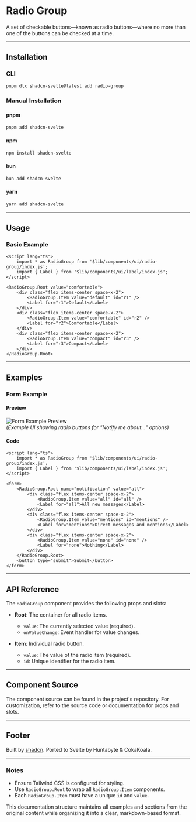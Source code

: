 # Radio Group

A set of checkable buttons—known as radio buttons—where no more than one of the buttons can be checked at a time.

---

## Installation

### CLI

```bash
pnpm dlx shadcn-svelte@latest add radio-group
```

### Manual Installation

#### pnpm

```bash
pnpm add shadcn-svelte
```

#### npm

```bash
npm install shadcn-svelte
```

#### bun

```bash
bun add shadcn-svelte
```

#### yarn

```bash
yarn add shadcn-svelte
```

---

## Usage

### Basic Example

```svelte
<script lang="ts">
	import * as RadioGroup from '$lib/components/ui/radio-group/index.js';
	import { Label } from '$lib/components/ui/label/index.js';
</script>

<RadioGroup.Root value="comfortable">
	<div class="flex items-center space-x-2">
		<RadioGroup.Item value="default" id="r1" />
		<Label for="r1">Default</Label>
	</div>
	<div class="flex items-center space-x-2">
		<RadioGroup.Item value="comfortable" id="r2" />
		<Label for="r2">Comfortable</Label>
	</div>
	<div class="flex items-center space-x-2">
		<RadioGroup.Item value="compact" id="r3" />
		<Label for="r3">Compact</Label>
	</div>
</RadioGroup.Root>
```

---

## Examples

### Form Example

#### Preview

![Form Example Preview](#)  
_(Example UI showing radio buttons for "Notify me about..." options)_

#### Code

```svelte
<script lang="ts">
	import * as RadioGroup from '$lib/components/ui/radio-group/index.js';
	import { Label } from '$lib/components/ui/label/index.js';
</script>

<form>
	<RadioGroup.Root name="notification" value="all">
		<div class="flex items-center space-x-2">
			<RadioGroup.Item value="all" id="all" />
			<Label for="all">All new messages</Label>
		</div>
		<div class="flex items-center space-x-2">
			<RadioGroup.Item value="mentions" id="mentions" />
			<Label for="mentions">Direct messages and mentions</Label>
		</div>
		<div class="flex items-center space-x-2">
			<RadioGroup.Item value="none" id="none" />
			<Label for="none">Nothing</Label>
		</div>
	</RadioGroup.Root>
	<button type="submit">Submit</button>
</form>
```

---

## API Reference

The `RadioGroup` component provides the following props and slots:

- **Root**: The container for all radio items.

  - `value`: The currently selected value (required).
  - `onValueChange`: Event handler for value changes.

- **Item**: Individual radio button.
  - `value`: The value of the radio item (required).
  - `id`: Unique identifier for the radio item.

---

## Component Source

The component source can be found in the project's repository. For customization, refer to the source code or documentation for props and slots.

---

## Footer

Built by [shadcn](https://shadcn.com). Ported to Svelte by Huntabyte & CokaKoala.

---

### Notes

- Ensure Tailwind CSS is configured for styling.
- Use `RadioGroup.Root` to wrap all `RadioGroup.Item` components.
- Each `RadioGroup.Item` must have a unique `id` and `value`.

This documentation structure maintains all examples and sections from the original content while organizing it into a clear, markdown-based format.
